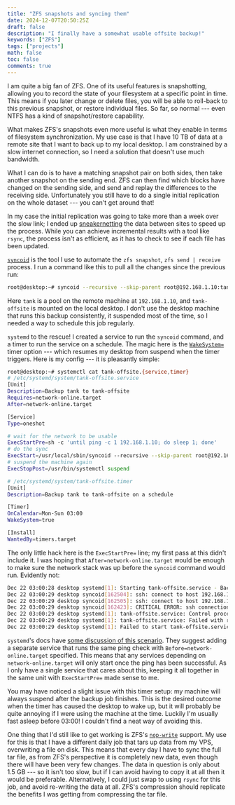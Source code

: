 ```yaml
---
title: "ZFS snapshots and syncing them"
date: 2024-12-07T20:50:25Z
draft: false
description: "I finally have a somewhat usable offsite backup!"
keywords: ["ZFS"]
tags: ["projects"]
math: false
toc: false
comments: true
---
```


I am quite a big fan of ZFS. One of its useful features is snapshotting, allowing you to record the state of your filesystem at a specific point in time. This means if you later change or delete files, you will be able to roll-back to this previous snapshot, or restore individual files. So far, so normal --- even NTFS has a kind of snapshot/restore capability.

What makes ZFS's snapshots even more useful is what they enable in terms of filesystem synchronization. My use case is that I have 10 TB of data at a remote site that I want to back up to my local desktop. I am constrained by a slow internet connection, so I need a solution that doesn't use much bandwidth.

What I can do is to have a matching snapshot pair on both sides, then take another snapshot on the sending end. ZFS can then find which blocks have changed on the sending side, and send and replay the differences to the receiving side. Unfortunately you still have to do a single initial replication on the whole dataset --- you can't get around that!

In my case the initial replication was going to take more than a week over the slow link; I ended up [sneakernetting](https://en.wikipedia.org/wiki/Sneakernet) the data between sites to speed up the process. While you can achieve incremental results with a tool like `rsync`, the process isn't as efficient, as it has to check to see if each file has been updated.

[`syncoid`](https://github.com/jimsalterjrs/sanoid#syncoid) is the tool I use to automate the `zfs snapshot`, `zfs send | receive` process.
I run a command like this to pull all the changes since the previous run:

```bash
root@desktop:~# syncoid --recursive --skip-parent root@192.168.1.10:tank tank-offsite
```

Here `tank` is a pool on the remote machine at `192.168.1.10`, and `tank-offsite` is mounted on the local desktop.
I don't use the desktop machine that runs this backup consistently, it suspended most of the time, so I needed a way to schedule this job regularly.

`systemd` to the rescue! I created a service to run the `syncoid` command, and a timer to run the service on a schedule.
The magic here is the [`WakeSystem=`](https://www.freedesktop.org/software/systemd/man/latest/systemd.timer.html#WakeSystem=) timer option --- which resumes my desktop from suspend when the timer triggers.
Here is my config --- it is pleasantly simple:

```bash
root@desktop:~# systemctl cat tank-offsite.{service,timer}
# /etc/systemd/system/tank-offsite.service
[Unit]
Description=Backup tank to tank-offsite
Requires=network-online.target
After=network-online.target

[Service]
Type=oneshot

# wait for the network to be usable
ExecStartPre=sh -c 'until ping -c 1 192.168.1.10; do sleep 1; done'
# do the sync
ExecStart=/usr/local/sbin/syncoid --recursive --skip-parent root@192.168.1.10:tank tank-offsite
# suspend the machine again
ExecStopPost=/usr/bin/systemctl suspend

# /etc/systemd/system/tank-offsite.timer
[Unit]
Description=Backup tank to tank-offsite on a schedule

[Timer]
OnCalendar=Mon-Sun 03:00
WakeSystem=true

[Install]
WantedBy=timers.target
```

The only little hack here is the `ExecStartPre=` line; my first pass at this didn't include it. I was hoping that `After=network-online.target` would be enough to make sure the network stack was up before the `syncoid` command would run. Evidently not:

```bash
Dec 22 03:00:28 desktop systemd[1]: Starting tank-offsite.service - Backup tank to tank-offsite...
Dec 22 03:00:29 desktop syncoid[162504]: ssh: connect to host 192.168.1.10 port 22: Network is unreachable
Dec 22 03:00:29 desktop syncoid[162505]: ssh: connect to host 192.168.1.10 port 22: Network is unreachable
Dec 22 03:00:29 desktop syncoid[162423]: CRITICAL ERROR: ssh connection echo test failed for root@192.168.1.10 with exit code 255 at /usr/local/sbin/syncoid line 1714.
Dec 22 03:00:29 desktop systemd[1]: tank-offsite.service: Control process exited, code=exited, status=1/FAILURE
Dec 22 03:00:29 desktop systemd[1]: tank-offsite.service: Failed with result 'exit-code'.
Dec 22 03:00:29 desktop systemd[1]: Failed to start tank-offsite.service - Backup tank to tank-offsite.
```

`systemd`'s docs have [some discussion of this scenario](https://systemd.io/NETWORK_ONLINE/#modyfing-the-meaning-of-network-onlinetarget). They suggest adding a separate service that runs the same ping check with `Before=network-online.target` specified. This means that any services depending on `network-online.target` will only start once the ping has been successful. As I only have a single service that cares about this, keeping it all together in the same unit with `ExecStartPre=` made sense to me.

You may have noticed a slight issue with this timer setup: my machine will always suspend after the backup job finishes. This is the desired outcome when the timer has caused the desktop to wake up, but it will probably be quite annoying if I were using the machine at the time. Luckily I'm usually fast asleep before 03:00! I couldn't find a neat way of avoiding this.

One thing that I'd still like to get working is ZFS's [`nop-write`](https://openzfs.org/wiki/Features#nop-write) support.
My use for this is that I have a different daily job that tars up data from my VPS, overwriting a file on disk.
This means that every day I have to sync the full tar file, as from ZFS's perspective it is completely new data, even though there will have been very few changes.
The data in question is only about 1.5 GB --- so it isn't too slow, but if I can avoid having to copy it at all then it would be preferable.
Alternatively, I could just swap to using `rsync` for this job, and avoid re-writing the data at all. ZFS's compression should replicate the benefits I was getting from compressing the tar file.
